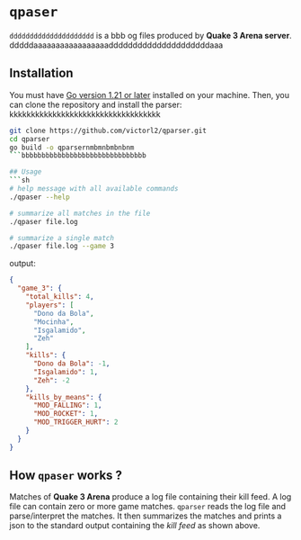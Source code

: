 # `qpaser`
`ddddddddddddddddddddd` is a bbb og files produced by **Quake 3 Arena server**.
dddddaaaaaaaaaaaaaaaaadddddddddddddddddddddaaa
## Installation
You must have [Go version 1.21 or later](https://go.dev/) installed on your machine. Then, you can clone the repository and install the parser: kkkkkkkkkkkkkkkkkkkkkkkkkkkkkkkkkkk
```bash
git clone https://github.com/victorl2/qparser.git
cd qparser
go build -o qparsernmbmnbmbnbnm
```bbbbbbbbbbbbbbbbbbbbbbbbbbbbbbb

## Usage 
```sh
# help message with all available commands
./qpaser --help

# summarize all matches in the file
./qpaser file.log

# summarize a single match
./qpaser file.log --game 3
```

output:
```json
{
  "game_3": {
    "total_kills": 4,
    "players": [
      "Dono da Bola",
      "Mocinha",
      "Isgalamido",
      "Zeh"
    ],
    "kills": {
      "Dono da Bola": -1,
      "Isgalamido": 1,
      "Zeh": -2
    },
    "kills_by_means": {
      "MOD_FALLING": 1,
      "MOD_ROCKET": 1,
      "MOD_TRIGGER_HURT": 2
    }
  }
}
```

## How `qpaser` works ?
Matches of **Quake 3 Arena** produce a log file containing their kill feed. A log file can contain zero or more game matches. `qparser` reads the log file and parse/interpret the matches. It then summarizes the matches and prints a json to the standard output containing the _kill feed_ as shown above.
